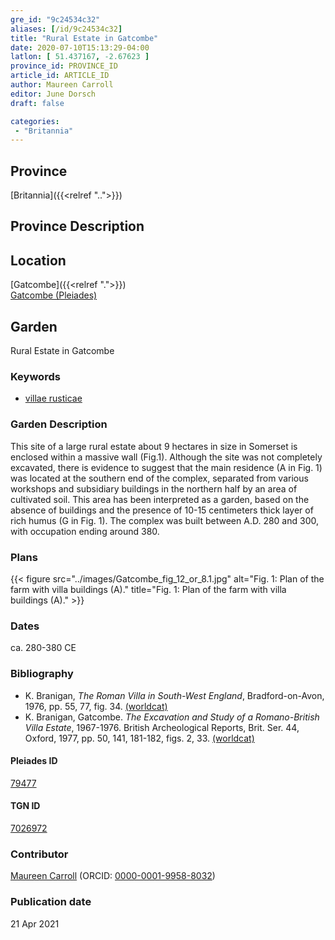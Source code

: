 ```yaml
---
gre_id: "9c24534c32"
aliases: [/id/9c24534c32]
title: "Rural Estate in Gatcombe"
date: 2020-07-10T15:13:29-04:00
latlon: [ 51.437167, -2.67623 ]
province_id: PROVINCE_ID
article_id: ARTICLE_ID
author: Maureen Carroll
editor: June Dorsch
draft: false

categories:
 - "Britannia"
---
```


## Province

[Britannia]({{<relref "..">}})  

## Province Description


## Location

[Gatcombe]({{<relref ".">}}) \
[Gatcombe (Pleiades)](https://pleiades.stoa.org/places/79477)

<!--### Location Description-->

<!-- LEAVE THIS BLANK FOR NOW -->

<!--## Sublocation-->

<!--
[AREA WITHIN LOCATION, LIKE “PALATINE HILL”](GEOREFERENCE LINK)
A sublocation is any area larger than an individual garden, but located within a location. I would always try to include a link to a controlled vocabulary here if possible. This ID may well be different from the Garden ID, e.g., Pompeii versus a Garden in one of the houses which has its own Pleiades ID.
-->

<!--### Sublocation Description-->

<!-- DESCRIPTION -->

## Garden

Rural Estate in Gatcombe

### Keywords

- [villae rusticae](http://vocab.getty.edu/page/aat/300005518)


### Garden Description

This site of a large rural estate about 9 hectares in size in Somerset is enclosed within a massive wall (Fig.1). Although the site was not completely excavated, there is evidence to suggest that the main residence (A in Fig. 1) was located at the southern end of the complex, separated from various workshops and subsidiary buildings in the northern half by an area of cultivated soil. This area has been interpreted as a garden, based on the absence of buildings and the presence of 10-15 centimeters thick layer of rich humus (G in Fig. 1). The complex was built between A.D. 280 and 300, with occupation ending around 380.

<!--
### Maps
-->

### Plans

{{< figure src="../images/Gatcombe_fig_12_or_8.1.jpg" alt="Fig. 1: Plan of the farm with villa buildings (A)." title="Fig. 1: Plan of the farm with villa buildings (A)." >}}

<!--
### Images
-->

### Dates

ca. 280-380 CE

### Bibliography

* K. Branigan, *The Roman Villa in South-West England*, Bradford-on-Avon, 1976, pp. 55, 77, fig. 34. [(worldcat)](http://www.worldcat.org/oclc/928084211)
* K. Branigan, Gatcombe. *The Excavation and Study of a Romano-British Villa Estate*, 1967-1976. British Archeological Reports, Brit. Ser. 44, Oxford, 1977, pp. 50, 141, 181-182, figs. 2, 33. [(worldcat)](http://www.worldcat.org/oclc/823036601)

<!--#### Periodo ID-->

<!-- [PERIODO_ID](https://pleiades.stoa.org/places/PLEIADES_ID) -->

#### Pleiades ID

[79477](https://pleiades.stoa.org/places/79477)

#### TGN ID

[7026972](http://vocab.getty.edu/page/tgn/7026972)

### Contributor

[Maureen Carroll](https://www.sheffield.ac.uk/archaeology/our-people/academic-staff/maureen-carroll) (ORCID: [0000-0001-9958-8032](https://orcid.org/0000-0001-9958-8032))

### Publication date


21 Apr 2021

<!--### Related articles-->

<!-- Links to other related articles. Leave blank for now -->
